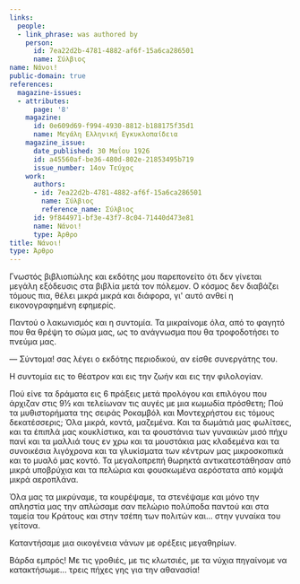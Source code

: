 ```yaml
---
links:
  people:
  - link_phrase: was authored by
    person:
      id: 7ea22d2b-4781-4882-af6f-15a6ca286501
      name: Σύλβιος
name: Νάνοι!
public-domain: true
references:
  magazine-issues:
  - attributes:
      page: '8'
    magazine:
      id: 0e609d69-f994-4930-8812-b188175f35d1
      name: Μεγάλη Ελληνική Εγκυκλοπαίδεια
    magazine_issue:
      date_published: 30 Μαΐου 1926
      id: a45560af-be36-480d-802e-21853495b719
      issue_number: 14ον Τεύχος
    work:
      authors:
      - id: 7ea22d2b-4781-4882-af6f-15a6ca286501
        name: Σύλβιος
        reference_name: Σύλβιος
      id: 9f844971-bf3e-43f7-8c04-71440d473e81
      name: Νάνοι!
      type: Άρθρο
title: Νάνοι!
type: Άρθρο
---
```


<main class="content" itemprop="text">
<p>Γνωστός βιβλιοπώλης και εκδότης μου παρεπονείτο ότι δεν γίνεται μεγάλη εξόδευσις στα βιβλία μετά τον πόλεμον. Ο κόσμος
δεν διαβάζει τόμους πια, θέλει μικρά μικρά και διάφορα, γι' αυτό ανθεί η εικονογραφημένη εφημερίς.</p>

<p>Παντού ο λακωνισμός και η συντομία. Τα μικραίνομε όλα, από το φαγητό που θα θρέψη το σώμα μας, ως το ανάγνωσμα που θα
τροφοδοτήσει το πνεύμα μας.</p>

<p>&mdash; Σύντομα! σας λέγει ο εκδότης περιοδικού, αν είσθε συνεργάτης του.</p>

<p>Η συντομία εις το θέατρον και εις την ζωήν και εις την φιλολογίαν.</p>

<p>Πού είνε τα δράματα εις 6 πράξεις μετά προλόγου και επιλόγου που άρχιζαν στις 9½ και τελείωναν τις αυγές με μια κωμωδία
πρόσθετη; Πού τα μυθιστορήματα της σειράς Ροκαμβόλ και Μοντεχρήστου εις τόμους δεκατέσσερις; Όλα μικρά, κοντά, μαζεμένα.
Και τα δωμάτιά μας φωλίτσες, και τα έπιπλά μας κουκλίστικα, και τα φουστάνια των γυναικών μισό πήχυ πανί και τα μαλλιά
τους εν χρω και τα μουστάκια μας κλαδεμένα και τα συνοικέσια λιγόχρονα και τα γλυκίσματα των κέντρων μας μικροσκοπικά
και το μυαλό μας κοντό. Τα μεγαλοπρεπή θωρηκτά αντικατεστάθησαν από μικρά υποβρύχια και τα πελώρια και φουσκωμένα
αερόστατα από κομψά μικρά αεροπλάνα.</p>

<p>Όλα μας τα μικρύναμε, τα κουρέψαμε, τα στενέψαμε και μόνο την απληστία μας την απλώσαμε σαν πελώριο πολύποδα παντού και
στα ταμεία του Κράτους και στην τσέπη των πολιτών και... στην γυναίκα του γείτονα.</p>

<p>Καταντήσαμε μια οικογένεια νάνων με ορέξεις μεγαθηρίων.</p>

<p>Βάρδα εμπρός! Με τις γροθιές, με τις κλωτσιές, με τα νύχια πηγαίνομε να κατακτήσωμε... τρεις πήχες γης για την αθανασία!</p>
</main>
